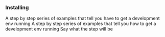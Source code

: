 ### Installing
A step by step series of examples that tell you have to get a development env running
A step by step series of examples that tell you how to get a development env running
Say what the step will be

